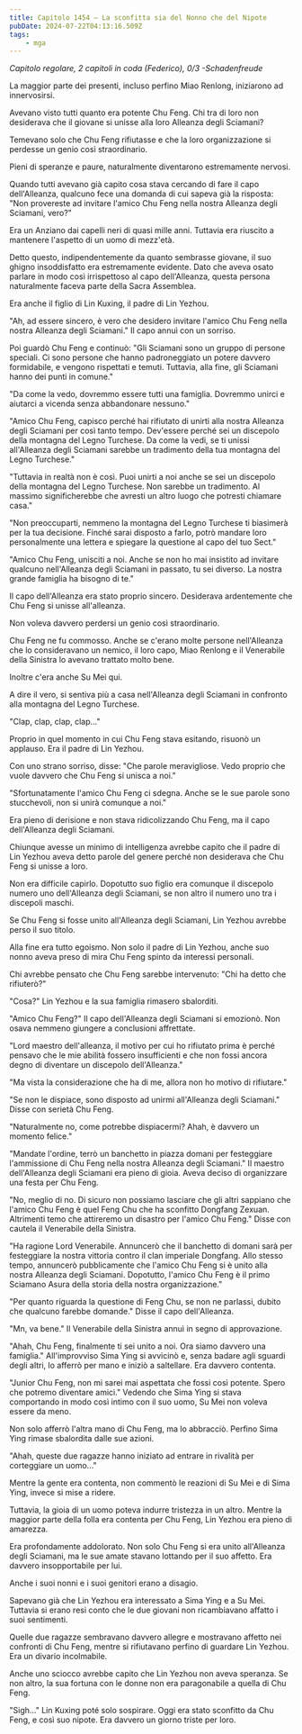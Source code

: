 ```yaml
---
title: Capitolo 1454 – La sconfitta sia del Nonno che del Nipote
pubDate: 2024-07-22T04:13:16.509Z
tags:
    - mga
---
```



<em>Capitolo regolare,
2 capitoli in coda (Federico), 0/3
-Schadenfreude</em>


La maggior parte dei presenti, incluso perfino Miao Renlong, iniziarono ad innervosirsi.


Avevano visto tutti quanto era potente Chu Feng. Chi tra di loro non desiderava che il giovane si unisse alla loro Alleanza degli Sciamani?


Temevano solo che Chu Feng rifiutasse e che la loro organizzazione si perdesse un genio così straordinario.


Pieni di speranze e paure, naturalmente diventarono estremamente nervosi.


Quando tutti avevano già capito cosa stava cercando di fare il capo dell'Alleanza, qualcuno fece una domanda di cui sapeva già la risposta: "Non provereste ad invitare l'amico Chu Feng nella nostra Alleanza degli Sciamani, vero?"


Era un Anziano dai capelli neri di quasi mille anni. Tuttavia era riuscito a mantenere l'aspetto di un uomo di mezz'età.


Detto questo, indipendentemente da quanto sembrasse giovane, il suo ghigno insoddisfatto era estremamente evidente. Dato che aveva osato parlare in modo così irrispettoso al capo dell'Alleanza, questa persona naturalmente faceva parte della Sacra Assemblea.


Era anche il figlio di Lin Kuxing, il padre di Lin Yezhou.


"Ah, ad essere sincero, è vero che desidero invitare l'amico Chu Feng nella nostra Alleanza degli Sciamani." Il capo annuì con un sorriso.


Poi guardò Chu Feng e continuò: "Gli Sciamani sono un gruppo di persone speciali. Ci sono persone che hanno padroneggiato un potere davvero formidabile, e vengono rispettati e temuti. Tuttavia, alla fine, gli Sciamani hanno dei punti in comune."


"Da come la vedo, dovremmo essere tutti una famiglia. Dovremmo unirci e aiutarci a vicenda  senza abbandonare nessuno."


"Amico Chu Feng, capisco perché hai rifiutato di unirti alla nostra Alleanza degli Sciamani per così tanto tempo. Dev'essere perché sei un discepolo della montagna del Legno Turchese. Da come la vedi, se ti unissi all'Alleanza degli Sciamani sarebbe un tradimento della tua montagna del Legno Turchese."


"Tuttavia in realtà non è così. Puoi unirti a noi anche se sei un discepolo della montagna del Legno Turchese. Non sarebbe un tradimento. Al massimo significherebbe che avresti un altro luogo che potresti chiamare casa."


"Non preoccuparti, nemmeno la montagna del Legno Turchese ti biasimerà per la tua decisione. Finché sarai disposto a farlo, potrò mandare loro personalmente una lettera e spiegare la questione al capo del tuo Sect."


"Amico Chu Feng, unisciti a noi. Anche se non ho mai insistito ad invitare qualcuno nell'Alleanza degli Sciamani in passato, tu sei diverso. La nostra grande famiglia ha bisogno di te."


Il capo dell'Alleanza era stato proprio sincero. Desiderava ardentemente che Chu Feng si unisse all'alleanza.


Non voleva davvero perdersi un genio così straordinario.


Chu Feng ne fu commosso. Anche se c'erano molte persone nell'Alleanza che lo consideravano un nemico, il loro capo, Miao Renlong e il Venerabile della Sinistra lo avevano trattato molto bene.


Inoltre c'era anche Su Mei qui.


A dire il vero, si sentiva più a casa nell'Alleanza degli Sciamani in confronto alla montagna del Legno Turchese.


"Clap, clap, clap, clap..."


Proprio in quel momento in cui Chu Feng stava esitando, risuonò un applauso. Era il padre di Lin Yezhou.


Con uno strano sorriso, disse: "Che parole meravigliose. Vedo proprio che vuole davvero che Chu Feng si unisca a noi."


"Sfortunatamente l'amico Chu Feng ci sdegna. Anche se le sue parole sono stucchevoli, non si unirà comunque a noi."


Era pieno di derisione e non stava ridicolizzando Chu Feng, ma il capo dell'Alleanza degli Sciamani.


Chiunque avesse un minimo di intelligenza avrebbe capito che il padre di Lin Yezhou aveva detto parole del genere perché non desiderava che Chu Feng si unisse a loro.


Non era difficile capirlo. Dopotutto suo figlio era comunque il discepolo numero uno dell'Alleanza degli Sciamani, se non altro il numero uno tra i discepoli maschi.


Se Chu Feng si fosse unito all'Alleanza degli Sciamani, Lin Yezhou avrebbe perso il suo titolo.


Alla fine era tutto egoismo. Non solo il padre di Lin Yezhou, anche suo nonno aveva preso di mira Chu Feng spinto da interessi personali.


Chi avrebbe pensato che Chu Feng sarebbe intervenuto: "Chi ha detto che rifiuterò?"


"Cosa?" Lin Yezhou e la sua famiglia rimasero sbalorditi.


"Amico Chu Feng?" Il capo dell'Alleanza degli Sciamani si emozionò. Non osava nemmeno giungere a conclusioni affrettate.


"Lord maestro dell'alleanza, il motivo per cui ho rifiutato prima è perché pensavo che le mie abilità fossero insufficienti e che non fossi ancora degno di diventare un discepolo dell'Alleanza."


"Ma vista la considerazione che ha di me, allora non ho motivo di rifiutare."


"Se non le dispiace, sono disposto ad unirmi all'Alleanza degli Sciamani." Disse con serietà Chu Feng.


"Naturalmente no, come potrebbe dispiacermi? Ahah, è davvero un momento felice."


"Mandate l'ordine, terrò un banchetto in piazza domani per festeggiare l'ammissione di Chu Feng nella nostra Alleanza degli Sciamani." Il maestro dell'Alleanza degli Sciamani era pieno di gioia. Aveva deciso di organizzare una festa per Chu Feng.


"No, meglio di no. Di sicuro non possiamo lasciare che gli altri sappiano che l'amico Chu Feng è quel Feng Chu che ha sconfitto Dongfang Zexuan. Altrimenti temo che attireremo un disastro per l'amico Chu Feng." Disse con cautela il Venerabile della Sinistra.


"Ha ragione Lord Venerabile. Annuncerò che il banchetto di domani sarà per festeggiare la nostra vittoria contro il clan imperiale Dongfang. Allo stesso tempo, annuncerò pubblicamente che l'amico Chu Feng si è unito alla nostra Alleanza degli Sciamani. Dopotutto, l'amico Chu Feng è il primo Sciamano Asura della storia della nostra organizzazione."


"Per quanto riguarda la questione di Feng Chu, se non ne parlassi, dubito che qualcuno farebbe domande." Disse il capo dell'Alleanza.


"Mn, va bene." Il Venerabile della Sinistra annuì in segno di approvazione.


"Ahah, Chu Feng, finalmente ti sei unito a noi. Ora siamo davvero una famiglia." All'improvviso Sima Ying si avvicinò e, senza badare agli sguardi degli altri, lo afferrò per mano e iniziò a saltellare. Era davvero contenta.


"Junior Chu Feng, non mi sarei mai aspettata che fossi così potente. Spero che potremo diventare amici." Vedendo che Sima Ying si stava comportando in modo così intimo con il suo uomo, Su Mei non voleva essere da meno.


Non solo afferrò l'altra mano di Chu Feng, ma lo abbracciò. Perfino Sima Ying rimase sbalordita dalle sue azioni.


"Ahah, queste due ragazze hanno iniziato ad entrare in rivalità per corteggiare un uomo..."


Mentre la gente era contenta, non commentò le reazioni di Su Mei e di Sima Ying, invece si mise a ridere.


Tuttavia, la gioia di un uomo poteva indurre tristezza in un altro. Mentre la maggior parte della folla era contenta per Chu Feng, Lin Yezhou era pieno di amarezza.


Era profondamente addolorato. Non solo Chu Feng si era unito all'Alleanza degli Sciamani, ma le sue amate stavano lottando per il suo affetto. Era davvero insopportabile per lui.


Anche i suoi nonni e i suoi genitori erano a disagio.


Sapevano già che Lin Yezhou era interessato a Sima Ying e a Su Mei. Tuttavia si erano resi conto che le due giovani non ricambiavano affatto i suoi sentimenti.


Quelle due ragazze sembravano davvero allegre e mostravano affetto nei confronti di Chu Feng, mentre si rifiutavano perfino di guardare Lin Yezhou. Era un divario incolmabile.


Anche uno sciocco avrebbe capito che Lin Yezhou non aveva speranza. Se non altro, la sua fortuna con le donne non era paragonabile a quella di Chu Feng.


"Sigh..." Lin Kuxing poté solo sospirare. Oggi era stato sconfitto da Chu Feng, e così suo nipote. Era davvero un giorno triste per loro.
                                


                                



